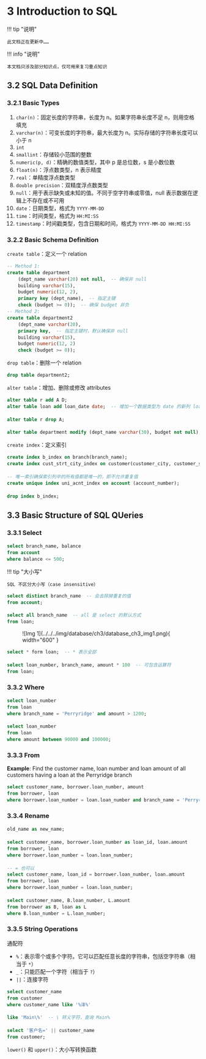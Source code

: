# 3 Introduction to SQL

!!! tip "说明"

    此文档正在更新中……

!!! info "说明"

    本文档只涉及部分知识点，仅可用来复习重点知识

## 3.2 SQL Data Definition

### 3.2.1 Basic Types

1. `char(n)`：固定长度的字符串，长度为 n。如果字符串长度不足 n，则用空格填充
2. `varchar(n)`：可变长度的字符串，最大长度为 n。实际存储的字符串长度可以小于 n
3. `int`
4. `smallint`：存储较小范围的整数
5. `numeric(p, d)`：精确的数值类型，其中 p 是总位数，s 是小数位数
6. `float(n)`：浮点数类型，n 表示精度
7. `real`：单精度浮点数类型
8. `double precision`：双精度浮点数类型
9. `null`：用于表示缺失或未知的值。不同于空字符串或零值，null 表示数据在逻辑上不存在或不可用
10. `date`：日期类型，格式为 `YYYY-MM-DD`
11. `time`：时间类型，格式为 `HH:MI:SS`
12. `timestamp`：时间戳类型，包含日期和时间，格式为 `YYYY-MM-DD HH:MI:SS`

### 3.2.2 Basic Schema Definition

`create table`：定义一个 relation

```sql linenums="1"
-- Method 1:
create table department
    (dept_name varchar(20) not null,  -- 确保非 null
    building varchar(15),
    budget numeric(12, 2),
    primary key (dept_name),  -- 指定主键
    check (budget >= 0));  -- 确保 budget 非负
-- Method 2:
create table department2
    (dept_name varchar(20),
    primary key,  -- 指定主键时，默认确保非 null
    building varchar(15),
    budget numeric(12, 2)
    check (budget >= 0));
```

`drop table`：删除一个 relation

```sql linenums="1"
drop table department2;
```

`alter table`：增加、删除或修改 attributes

```sql linenums="1"
alter table r add A D;
alter table loan add loan_date date;  -- 增加一个数据类型为 date 的新列 loan_date

alter table r drop A;

alter table department modify (dept_name varchar(30), budget not null);
```

`create index`：定义索引

```sql linenums="1"
create index b_index on branch(branch_name);
create index cust_strt_city_index on customer(customer_city, customer_street);

-- 唯一索引确保索引列中的所有值都是唯一的，即不允许重复值
create unique index uni_acnt_index on account (account_number);

drop index b_index; 
```

## 3.3 Basic Structure of SQL QUeries

### 3.3.1 Select

```sql linenums="1"
select branch_name, balance
from account
where balance <= 500;
```

!!! tip "大小写"

    SQL 不区分大小写（case insensitive）

```sql linenums="1"
select distinct branch_name  -- 会去除掉重复的值
from account;

select all branch_name  -- all 是 select 的默认方式
from loan;
```

<figure markdown="span">
  ![Img 1](../../../img/database/ch3/database_ch3_img1.png){ width="600" }
</figure>

```sql linenums="1"
select * form loan;  -- * 表示全部

select loan_number, branch_name, amount * 100  -- 可包含运算符
from loan;
```

### 3.3.2 Where

```sql linenums="1"
select loan_number
from loan
where branch_name = 'Perryridge' and amount > 1200;

select loan_number  
from loan 
where amount between 90000 and 100000;
```

### 3.3.3 From

**Example**: Find the customer name, loan number and loan amount of all customers having a loan at the Perryridge branch

```sql linenums="1"
select customer_name, borrower.loan_number, amount
from borrower, loan
where borrower.loan_number = loan.loan_number and branch_name = 'Perryridge';
```

### 3.3.4 Rename

```sql linenums="1"
old_name as new_name;

select customer_name, borrower.loan_number as loan_id, loan.amount
from borrower, loan
where borrower.loan_number = loan.loan_number;

-- = 也可以
select customer_name, loan_id = borrower.loan_number, loan.amount
from borrower, loan
where borrower.loan_number = loan.loan_number;

select customer_name, B.loan_number, L.amount
from borrower as B, loan as L
where B.loan_number = L.loan_number;
```

### 3.3.5 String Operations

通配符

- `%`：表示零个或多个字符。它可以匹配任意长度的字符串，包括空字符串（相当于 `*`）
- `_`：只能匹配一个字符（相当于 `?`）
- `||`：连接字符

```sql linenums="1"
select customer_name
from customer
where customer_name like '%泽%'

like 'Main\%'  -- \ 转义字符，查询 Main%

select '客户名=' || customer_name
from customer;
```

`lower()` 和 `upper()`：大小写转换函数